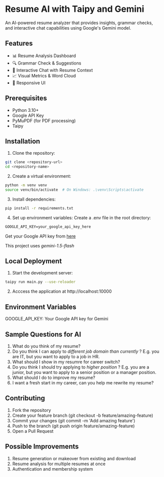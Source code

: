 # Resume AI with Taipy and Gemini

An AI-powered resume analyzer that provides insights, grammar checks, and interactive chat capabilities using Google's Gemini model.

## Features

- 📊 Resume Analysis Dashboard
- 🔍 Grammar Check & Suggestions
- 💬 Interactive Chat with Resume Context
- 📈 Visual Metrics & Word Cloud
- 📱 Responsive UI

## Prerequisites

- Python 3.10+
- Google API Key
- PyMuPDF (for PDF processing)
- Taipy

## Installation

1. Clone the repository:
```bash
git clone <repository-url>
cd <repository-name>
```

2. Create a virtual environment:
```bash
python -m venv venv
source venv/bin/activate  # On Windows: .\venv\Scripts\activate
```

3. Install dependencies:
```bash
pip install -r requirements.txt
```

4. Set up environment variables: Create a .env file in the root directory:
```markdown
GOOGLE_API_KEY=your_google_api_key_here
```
Get your Google API key from [here](https://aistudio.google.com/app/apikey)

This project uses *gemini-1.5-flash*

## Local Deployment
1. Start the development server:
```bash
taipy run main.py --use-reloader
```

2. Acccess the application at http://localhost:10000


## Environment Variables
GOOGLE_API_KEY: Your Google API key for Gemini

## Sample Questions for AI
1. What do you think of my resume?
2. Do you think I can apply to *different job domain than currently* ? E.g. you are IT, but you want to apply to a job in HR.
3. What should I show in my resumre for career switch?
4. Do you think I should try applying to *higher position* ? E.g. you are a junior, but you want to apply to a senior position or a manager position.
5. What should I do to improve my resume?
6. I want a fresh start in my career, can you help me rewrite my resume?


## Contributing
1. Fork the repository
2. Create your feature branch (git checkout -b feature/amazing-feature)
3. Commit your changes (git commit -m 'Add amazing feature')
4. Push to the branch (git push origin feature/amazing-feature)
5. Open a Pull Request


## Possible Improvements
1. Resume generation or makeover from existing and download
2. Resume analysis for multiple resumes at once
3. Authentication and membership system